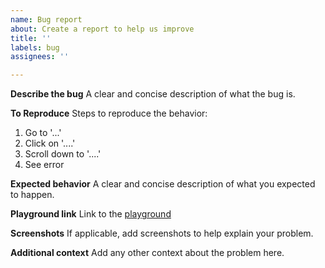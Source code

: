```yaml
---
name: Bug report
about: Create a report to help us improve
title: ''
labels: bug
assignees: ''

---
```


**Describe the bug**
A clear and concise description of what the bug is.

**To Reproduce**
Steps to reproduce the behavior:
1. Go to '...'
2. Click on '....'
3. Scroll down to '....'
4. See error

**Expected behavior**
A clear and concise description of what you expected to happen.

**Playground link**
Link to the [playground](https://caelansar.github.io/caescript-web/)

**Screenshots**
If applicable, add screenshots to help explain your problem.

**Additional context**
Add any other context about the problem here.
